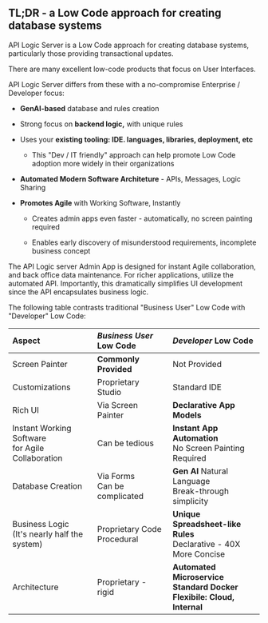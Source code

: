 ## TL;DR - a Low Code approach for creating database systems

API Logic Server is a Low Code approach for creating database systems, particularly those providing transactional updates.

There are many excellent low-code products that focus on User Interfaces.

API Logic Server differs from these with a no-compromise Enterprise / Developer focus:

* __GenAI-based__ database and rules creation

* Strong focus on __backend logic,__ with unique rules

* Uses your __existing tooling: IDE. languages, libraries, deployment, etc__

    * This "Dev / IT friendly" approach can help promote Low Code adoption more widely in their organizations

* __Automated Modern Software Architeture__ - APIs, Messages, Logic Sharing

* __Promotes Agile__ with Working Software, Instantly

    * Creates admin apps even faster - automatically, no screen painting required

    * Enables early discovery of misunderstood requirements, incomplete business concept

The API Logic server Admin App is designed for instant Agile collaboration, and back office data maintenance.  For richer applications, utilize the automated API.  Importantly, this dramatically simplifies UI development since the API encapsulates business logic.

The following table contrasts traditional "Business User" Low Code with "Developer" Low Code:

| **Aspect** | ***Business User* Low Code**  | ***Developer* Low Code** |
:-------|:-----------|:-----------|
| Screen Painter | **Commonly Provided** | Not Provided |
| Customizations | Proprietary Studio | Standard IDE |
| Rich UI | Via Screen Painter | **Declarative App Models** |
| Instant Working Software<br>for Agile Collaboration | Can be tedious | **Instant App Automation**<br>No Screen Painting Required |
| Database Creation | Via Forms <br>Can be complicated | **Gen AI** Natural Language<br>Break-through simplicity |
| Business Logic<br>(It's nearly half the system) | Proprietary Code<br>Procedural | **Unique Spreadsheet-like Rules**<br>Declarative - 40X More Concise |
| Architecture | Proprietary - rigid | **Automated Microservice**<br>**Standard Docker**<br>**Flexibile: Cloud, Internal** |


